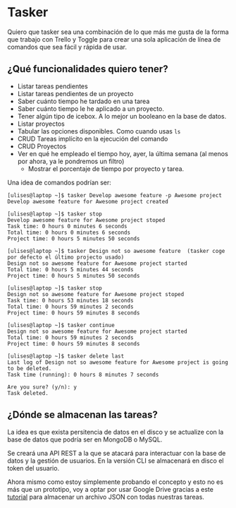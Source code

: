 # Tasker

Quiero que tasker sea una combinación de lo que más me gusta de la forma que trabajo con Trello y Toggle para crear una sola aplicación de línea de comandos que sea fácil y rápida de usar.

## ¿Qué funcionalidades quiero tener?
  - Listar tareas pendientes
  - Listar tareas pendientes de un proyecto
  - Saber cuánto tiempo he tardado en una tarea
  - Saber cuánto tiempo le he aplicado a un proyecto.
  - Tener algún tipo de icebox. A lo mejor un booleano en la base de datos. 
  - Listar proyectos
  - Tabular las opciones disponibles. Como cuando usas `ls` 
  - CRUD Tareas implícito en la ejecución del comando
  - CRUD Proyectos
  - Ver en qué he empleado el tiempo hoy, ayer, la última semana (al menos por ahora, ya le pondremos un filtro)
    - Mostrar el porcentaje de tiempo por proyecto y tarea.


Una idea de comandos podrían ser: 
```
[ulises@laptop ~]$ tasker Develop awesome feature -p Awesome project  
Develop awesome feature for Awesome project created

[ulises@laptop ~]$ tasker stop
Develop awesome feature for Awesome project stoped
Task time: 0 hours 0 minutes 6 seconds
Total time: 0 hours 0 minutes 6 seconds
Project time: 0 hours 5 minutes 50 seconds

[ulises@laptop ~]$ tasker Design not so awesome feature  (tasker coge por defecto el último projecto usado)
Design not so awesome feature for Awesome project started
Total time: 0 hours 5 minutes 44 seconds
Project time: 0 hours 5 minutes 50 seconds

[ulises@laptop ~]$ tasker stop
Design not so awesome feature for Awesome project stoped
Task time: 0 hours 53 minutes 18 seconds
Total time: 0 hours 59 minutes 2 seconds
Project time: 0 hours 59 minutes 8 seconds

[ulises@laptop ~]$ tasker continue
Design not so awesome feature for Awesome project started
Total time: 0 hours 59 minutes 2 seconds
Project time: 0 hours 59 minutes 8 seconds

[ulises@laptop ~]$ tasker delete last 
Last log of Design not so awesome feature for Awesome project is going to be deleted.
Task time (running): 0 hours 8 minutes 7 seconds

Are you sure? (y/n): y
Task deleted.

```

## ¿Dónde se almacenan las tareas?

La idea es que exista persitencia de datos en el disco y se actualize con la base de datos que podría ser en MongoDB o MySQL. 

Se creará una API REST a la que se atacará para interactuar con la base de datos y la gestión de usuarios. En la versión CLI se almacenará en disco el token del usuario.

Ahora mismo como estoy simplemente probando el concepto y esto no es más que un prototipo, voy a optar por usar Google Drive gracias a este [tutorial](https://www.twilio.com/blog/2017/03/google-spreadsheets-and-javascriptnode-js.html) para almacenar un archivo JSON con todas nuestras tareas.  
